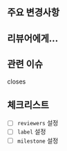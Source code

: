 ## 주요 변경사항

## 리뷰어에게...

## 관련 이슈

closes

## 체크리스트

- [ ] `reviewers` 설정
- [ ] `label` 설정
- [ ] `milestone` 설정